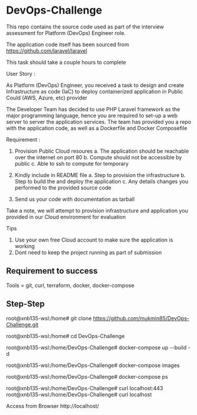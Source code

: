 # DevOps-Challenge
This repo contains the source code used as part of the interview assessment for Platform (DevOps) Engineer role.

The application code itself has been sourced from https://github.com/laravel/laravel

This task should take a couple hours to complete

User Story :

As Platform (DevOps) Engineer, you received a task to design and create Infrastructure as code (IaC) to deploy containerized application in Public Could (AWS, Azure, etc) provider

The Developer Team has decided to use PHP Laravel framework as the major programming language, hence you are required to set-up a web server to server the application services. The team has provided you a repo with the application code, as well as a Dockerfile and Docker Composefile

Requirement :

1. Provision Public Cloud resoures
a. The application should be reachable over the internet on port 80
b. Compute should not be accessible by public
c. Able to ssh to compute for temporary

2. Kindly include in README file
a. Step to provision the infrastructure
b. Step to build the and deploy the application
c. Any details changes you performed to the provided source code

3. Send us your code with documentation as tarball

Take a note, we will attempt to provision infrastructure and application you provided in our Cloud environment for evaluation

Tips
1. Use your own free Cloud account to make sure the application is working
2. Dont need to keep the project running as part of submission

## Requirement to success

Tools = git, curl, terraform, docker, docker-compose

## Step-Step

root@xnb135-wsl:/home# git clone https://github.com/mukmin85/DevOps-Challenge.git

root@xnb135-wsl:/home# cd DevOps-Challenge

root@xnb135-wsl:/home/DevOps-Challenge# docker-compose up --build -d

root@xnb135-wsl:/home/DevOps-Challenge# docker-compose images

root@xnb135-wsl:/home/DevOps-Challenge# docker-compose ps

root@xnb135-wsl:/home/DevOps-Challenge# curl localhost:443
root@xnb135-wsl:/home/DevOps-Challenge# curl localhost

Access from Browser http://localhost/
